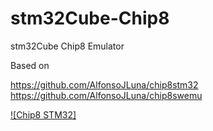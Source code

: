 # stm32Cube-Chip8
stm32Cube Chip8 Emulator


Based on

https://github.com/AlfonsoJLuna/chip8stm32
https://github.com/AlfonsoJLuna/chip8swemu



[![Chip8 STM32]](https://www.youtube.com/watch?v=vA76s3j4H90
 "Chip8")
